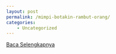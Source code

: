 ```yaml
---
layout: post
permalink: /mimpi-botakin-rambut-orang/
categories:
    - Uncategorized
---
```


[Baca Selengkapnya](/10)